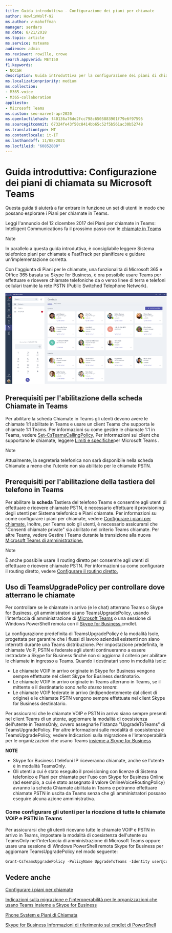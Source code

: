 ```yaml
---
title: Guida introduttiva - Configurazione dei piani per chiamate
author: HowlinWolf-92
ms.author: v-mahoffman
manager: serdars
ms.date: 8/21/2018
ms.topic: article
ms.service: msteams
audience: admin
ms.reviewer: rowille, crowe
search.appverid: MET150
f1.keywords:
- NOCSH
description: Guida introduttiva per la configurazione dei piani di chiamata in Microsoft Teams per consentire l'avvio e l'esecuzione di un set di utenti.
ms.localizationpriority: medium
ms.collection:
- M365-voice
- M365-collaboration
appliesto:
- Microsoft Teams
ms.custom: seo-marvel-apr2020
ms.openlocfilehash: f40136a76de2fcc798c6505883901f79e6f97595
ms.sourcegitcommit: 67324fe43f50c8414bb65c52f5b561ac30b52748
ms.translationtype: MT
ms.contentlocale: it-IT
ms.lasthandoff: 11/08/2021
ms.locfileid: "60852800"
---
```

# <a name="quick-start-guide-configuring-calling-plans-in-microsoft-teams"></a>Guida introduttiva: Configurazione dei piani di chiamata su Microsoft Teams

Questa guida ti aiuterà a far entrare in funzione un set di utenti in modo che possano esplorare i Piani per chiamate in Teams.

Leggi l'annuncio del 12 dicembre 2017 dei Piani per chiamate in Teams: Intelligent Communications fa il prossimo passo con le [chiamate in Teams](https://aka.ms/ipyqus)

> [!NOTE]
> In parallelo a questa guida introduttiva, è [](calling-plan-landing-page.md) consigliabile leggere Sistema telefonico [](https://aka.ms/cloudvoice) piani per chiamate e FastTrack per pianificare e guidare un'implementazione corretta.

Con l'aggiunta di Piani per le chiamate, una funzionalità di Microsoft 365 e Office 365 basata su Skype for Business, è ora possibile usare Teams per effettuare e ricevere chiamate telefoniche da o verso linee di terra e telefoni cellulari tramite la rete PSTN (Public Switched Telephone Network).

![Schermata che mostra la pagina Contatti in Teams.](media/Calling_in_Teams.png)
## <a name="prerequisites-for-enabling-the-calls-tab-in-teams"></a>Prerequisiti per l'abilitazione **della scheda** Chiamate in Teams
Per abilitare  la scheda Chiamate in Teams gli utenti devono avere le chiamate 1:1 abilitate in Teams e usare un client Teams che supporta le chiamate 1:1 Teams. Per informazioni su come gestire le chiamate 1:1 in Teams, vedere [Set-CsTeamsCallingPolicy.](/powershell/module/skype/set-csteamscallingpolicy) Per informazioni sui client che supportano le chiamate, leggere [Limiti e specifiche](./limits-specifications-teams.md)per Microsoft Teams .

> [!NOTE]
> Attualmente, la segreteria telefonica non sarà disponibile nella scheda Chiamate a meno che l'utente non sia abilitato per le chiamate PSTN. 

## <a name="prerequisites-for-enabling-the-dial-pad-in-teams"></a>Prerequisiti per l'abilitazione **della tastiera del** telefono in Teams
Per abilitare la **scheda** Tastiera del telefono Teams e consentire agli utenti di effettuare e ricevere chiamate PSTN, è necessario effettuare il provisioning degli utenti per Sistema telefonico e Piani chiamate. Per informazioni su come configurare i piani per chiamate, vedere [Configurare i piani per chiamate.](./set-up-calling-plans.md)
Inoltre, per Teams solo gli utenti, è necessario assicurarsi che "Consenti chiamate private" sia abilitato nel criterio Teams chiamate. Per altre Teams, vedere Gestire i Teams durante la transizione alla nuova [Microsoft Teams di amministrazione.](./manage-teams-skypeforbusiness-admin-center.md)
> [!NOTE]
> È anche possibile usare Il routing diretto per consentire agli utenti di effettuare e ricevere chiamate PSTN. Per informazioni su come configurare il routing diretto, vedere [Configurare il routing diretto.](./direct-routing-configure.md)

## <a name="using-teamsupgradepolicy-to-control-where-calls-land"></a>Uso di TeamsUpgradePolicy per controllare dove atterrano le chiamate
Per controllare se le chiamate in arrivo (e le chat) atterrano Teams o Skype for Business, gli amministratori usano TeamsUpgradePolicy, usando l'interfaccia di amministrazione di [Microsoft Teams](https://aka.ms/teamsadmincenter) o una sessione di Windows PowerShell remota con il [Skype for Business ](/powershell/module/skype)cmdlet.


La configurazione predefinita di TeamsUpgradePolicy è la modalità Isole, progettata per garantire che i flussi di lavoro aziendali esistenti non siano interrotti durante una Teams distribuzione. Per impostazione predefinita, le chiamate VoIP, PSTN e federate agli utenti continueranno a essere instradate a Skype for Business finché non si aggiorna il criterio per abilitare le chiamate in ingresso a Teams.  Quando i destinatari sono in modalità isole:

 - Le chiamate VOIP in arrivo originate in Skype for Business vengono sempre effettuate nel client Skype for Business destinatario.
 - Le chiamate VOIP in arrivo originate in Teams atterrano in Teams, se il mittente e il destinatario sono *nello stesso tenant.*
 - Le chiamate VOIP federate in arrivo (indipendentemente dal client di origine) e le chiamate PSTN vengono sempre effettuate nel client Skype for Business destinatario.
 
Per assicurarsi che le chiamate VOIP e PSTN in arrivo siano sempre presenti nel client Teams di un utente, aggiornare la modalità di coesistenza dell'utente in TeamsOnly, ovvero assegnarle l'istanza "UpgradeToTeams" di TeamsUpgradePolicy.  Per altre informazioni sulle modalità di coesistenza e TeamsUpgradePolicy, vedere Indicazioni sulla migrazione e l'interoperabilità per le organizzazioni che usano Teams [insieme a Skype for Business](./migration-interop-guidance-for-teams-with-skype.md)

**NOTE**
 - Skype for Business I telefoni IP riceveranno chiamate, anche se l'utente è in modalità TeamsOnly.  
 - Gli utenti a cui è stato eseguito il provisioning con licenze di Sistema telefonico e Piani per chiamate per l'uso con Skype for Business Online (ad esempio, a cui è stato assegnato il valore OnlineVoiceRoutingPolicy) avranno la scheda Chiamate abilitata in Teams e potranno effettuare chiamate PSTN in uscita da Teams senza che gli amministratori possano eseguire alcuna azione amministrativa.


### <a name="how-to-configure-users-to-receive-all-incoming-voip-and-pstn-calls-in-teams"></a>Come configurare gli utenti per la ricezione di tutte le chiamate VOIP e PSTN in Teams
Per assicurarsi che gli utenti ricevano tutte le chiamate VOIP e PSTN in arrivo in Teams, impostare la modalità di coesistenza dell'utente su TeamsOnly nell'interfaccia di amministrazione di Microsoft Teams oppure usare una sessione di Windows PowerShell remota Skype for Business per aggiornare TeamsUpgradePolicy nel modo seguente:

```powershell
Grant-CsTeamsUpgradePolicy -PolicyName UpgradeToTeams -Identity user@contoso.com
```

## <a name="see-also"></a>Vedere anche
[Configurare i piani per chiamate](/SkypeForBusiness/what-are-calling-plans-in-office-365/set-up-calling-plans)

[Indicazioni sulla migrazione e l'interoperabilità per le organizzazioni che usano Teams insieme a Skype for Business](./migration-interop-guidance-for-teams-with-skype.md)

[Phone System e Piani di Chiamata](calling-plan-landing-page.md)

[Skype for Business Informazioni di riferimento sul cmdlet di PowerShell](/powershell/module/skype)
